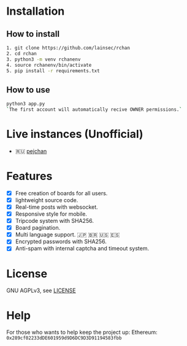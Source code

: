 # Installation

## How to install
```bash
1. git clone https://github.com/lainsec/rchan
2. cd rchan
3. python3 -m venv rchanenv
4. source rchanenv/bin/activate
5. pip install -r requirements.txt
```
## How to use
```bash
python3 app.py
`The first account will automatically recive OWNER permissions.`
```

# Live instances (Unofficial)
- 🇷🇺 [pejchan](https://pejchan.mooo.com)

# Features
- [x] Free creation of boards for all users.
- [x] lightweight source code.
- [x] Real-time posts with websocket.
- [x] Responsive style for mobile.
- [x] Tripcode system with SHA256.
- [x] Board pagination.
- [x] Multi language support. 🇯🇵 🇧🇷 🇺🇸 🇪🇸
- [x] Encrypted passwords with SHA256.
- [x] Anti-spam with internal captcha and timeout system.

# License
GNU AGPLv3, see [LICENSE](https://github.com/lainsec/rchan/blob/master/LICENSE)

# Help
For those who wants to help keep the project up:
Ethereum: `0x289cf02233dDE601959d9D6DC9D3D91194583fbb`
